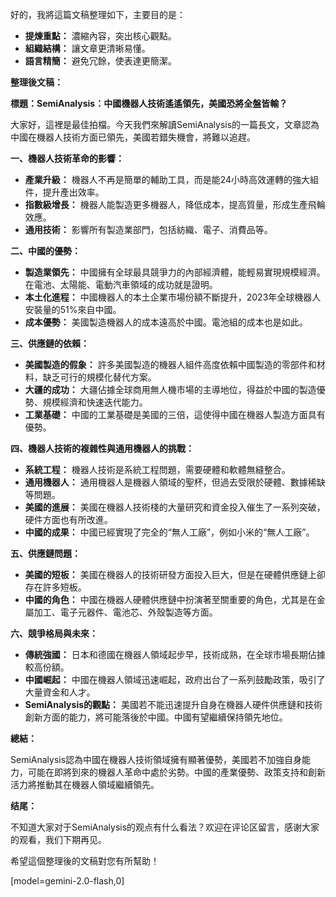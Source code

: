 好的，我將這篇文稿整理如下，主要目的是：

*   **提煉重點：** 濃縮內容，突出核心觀點。
*   **組織結構：** 讓文章更清晰易懂。
*   **語言精簡：** 避免冗餘，使表達更簡潔。

**整理後文稿：**

**標題：SemiAnalysis：中國機器人技術遙遙領先，美國恐將全盤皆輸？**

大家好，這裡是最佳拍檔。今天我們來解讀SemiAnalysis的一篇長文，文章認為中國在機器人技術方面已領先，美國若錯失機會，將難以追趕。

**一、機器人技術革命的影響：**

*   **產業升級：** 機器人不再是簡單的輔助工具，而是能24小時高效運轉的強大組件，提升產出效率。
*   **指數級增長：** 機器人能製造更多機器人，降低成本，提高質量，形成生產飛輪效應。
*   **通用技術：** 影響所有製造業部門，包括紡織、電子、消費品等。

**二、中國的優勢：**

*   **製造業領先：** 中國擁有全球最具競爭力的內部經濟體，能輕易實現規模經濟。在電池、太陽能、電動汽車領域的成功就是證明。
*   **本土化進程：** 中國機器人的本土企業市場份額不斷提升，2023年全球機器人安裝量的51%來自中國。
*   **成本優勢：** 美國製造機器人的成本遠高於中國。電池組的成本也是如此。

**三、供應鏈的依賴：**

*   **美國製造的假象：** 許多美國製造的機器人組件高度依賴中國製造的零部件和材料，缺乏可行的規模化替代方案。
*   **大疆的成功：** 大疆佔據全球商用無人機市場的主導地位，得益於中國的製造優勢、規模經濟和快速迭代能力。
*   **工業基礎：** 中國的工業基礎是美國的三倍，這使得中國在機器人製造方面具有優勢。

**四、機器人技術的複雜性與通用機器人的挑戰：**

*   **系統工程：** 機器人技術是系統工程問題，需要硬體和軟體無縫整合。
*   **通用機器人：** 通用機器人是機器人領域的聖杯，但過去受限於硬體、數據稀缺等問題。
*   **美國的進展：** 美國在機器人技術棧的大量研究和資金投入催生了一系列突破，硬件方面也有所改進。
*   **中國的成果：** 中國已經實現了完全的“無人工廠”，例如小米的“無人工廠”。

**五、供應鏈問題：**

*   **美國的短板：** 美國在機器人的技術研發方面投入巨大，但是在硬體供應鏈上卻存在許多短板。
*   **中國的角色：** 中國在機器人硬體供應鏈中扮演著至關重要的角色，尤其是在金屬加工、電子元器件、電池芯、外殼製造等方面。

**六、競爭格局與未來：**

*   **傳統強國：** 日本和德國在機器人領域起步早，技術成熟，在全球市場長期佔據較高份額。
*   **中國崛起：** 中國在機器人領域迅速崛起，政府出台了一系列鼓勵政策，吸引了大量資金和人才。
*   **SemiAnalysis的觀點：** 美國若不能迅速提升自身在機器人硬件供應鏈和技術創新方面的能力，將可能落後於中國。中國有望繼續保持領先地位。

**總結：**

SemiAnalysis認為中國在機器人技術領域擁有顯著優勢，美國若不加強自身能力，可能在即將到來的機器人革命中處於劣勢。中國的產業優勢、政策支持和創新活力將推動其在機器人領域繼續領先。

**结尾：**

不知道大家对于SemiAnalysis的观点有什么看法？欢迎在评论区留言，感谢大家的观看，我们下期再见。

希望這個整理後的文稿對您有所幫助！

[model=gemini-2.0-flash,0]

